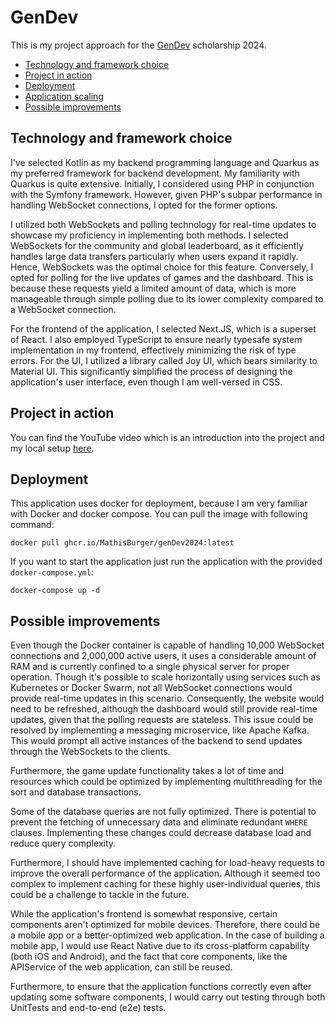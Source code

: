 # GenDev

This is my project approach for the [GenDev](https://www.talents.check24.de/gendev) scholarship 2024.

- [Technology and framework choice](#technology-and-framework-choice)
- [Project in action](#project-in-action)
- [Deployment](#deployment)
- [Application scaling](#application-scaling)
- [Possible improvements](#possible-improvements)

## Technology and framework choice

I've selected Kotlin as my backend programming language and Quarkus as my preferred framework for backend development.
My familiarity with Quarkus is quite extensive. Initially, I considered using PHP in conjunction with the
Symfony framework. However, given PHP's subpar performance in handling WebSocket connections, I opted for the former options.

I utilized both WebSockets and polling technology for real-time updates to showcase my proficiency in implementing both methods.
I selected WebSockets for the community and global leaderboard, as it efficiently handles large data transfers particularly when users expand it rapidly.
Hence, WebSockets was the optimal choice for this feature. Conversely, I opted for polling for the live updates of games
and the dashboard. This is because these requests yield a limited amount of data, which is more manageable through 
simple polling due to its lower complexity compared to a WebSocket connection.

For the frontend of the application, I selected Next.JS, which is a superset of React. I also employed TypeScript to ensure nearly typesafe
system implementation in my frontend, effectively minimizing the risk of type errors. For the UI,
I utilized a library called Joy UI, which bears similarity to Material UI. This significantly simplified the process of designing
the application's user interface, even though I am well-versed in CSS. 

## Project in action

You can find the YouTube video which is an introduction into the project and my local setup [here](Link).

## Deployment

This application uses docker for deployment, because I am very familiar with Docker and docker compose.
You can pull the image with following command:
```shell
docker pull ghcr.io/MathisBurger/genDev2024:latest
```

If you want to start the application just run the application with the provided `docker-compose.yml`:
```shell
docker-compose up -d
```

## Possible improvements

Even though the Docker container is capable of handling 10,000 WebSocket connections and 2,000,000 active users, it uses a considerable amount
of RAM and is currently confined to a single physical server for proper operation. Though it's possible to scale
horizontally using services such as Kubernetes or Docker Swarm, not all WebSocket connections would provide real-time
updates in this scenario. Consequently, the website would need to be refreshed, although the dashboard would still provide real-time updates, given that
the polling requests are stateless. This issue could be resolved by implementing a messaging microservice, like Apache Kafka. 
This would prompt all active instances of the backend to send updates through the WebSockets to the clients.

Furthermore, the game update functionality takes a lot of time and resources which could be optimized by implementing multithreading
for the sort and database transactions.

Some of the database queries are not fully optimized. There is potential to prevent the fetching of unnecessary data and eliminate
redundant `WHERE` clauses. Implementing these changes could decrease database load and reduce query complexity.

Furthermore, I should have implemented caching for load-heavy requests to improve the overall performance of the application.
Although it seemed too complex to implement caching for these highly user-individual queries, this could be a challenge 
to tackle in the future.

While the application's frontend is somewhat responsive, certain components aren't optimized for mobile devices. 
Therefore, there could be a mobile app or a better-optimized web application. In the case of building a mobile app, I would use 
React Native due to its cross-platform capability (both iOS and Android), and the fact that core components, like the APIService
of the web application, can still be reused.

Furthermore, to ensure that the application functions correctly even after updating
some software components, I would carry out testing through both UnitTests and end-to-end (e2e) tests.